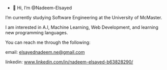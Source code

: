 - 👋 Hi, I’m @Nadeem-Elsayed


I’m currently studying Software Engineering at the University of McMaster.

I am interested in A.I, Machine Learning, Web Development, and learning new programming languages.

You can reach me through the following:

email: elsayednadeem.ne@gmail.com

linkedin: www.linkedin.com/in/nadeem-elsayed-b63828290/


